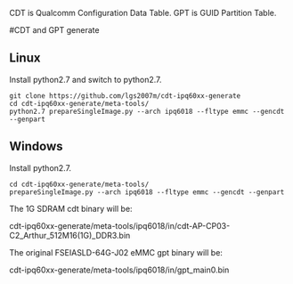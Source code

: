CDT is Qualcomm Configuration Data Table.
GPT is GUID Partition Table.

#CDT and GPT generate
## Linux
Install python2.7 and switch to python2.7.
```
git clone https://github.com/lgs2007m/cdt-ipq60xx-generate
cd cdt-ipq60xx-generate/meta-tools/
python2.7 prepareSingleImage.py --arch ipq6018 --fltype emmc --gencdt --genpart
```

## Windows
Install python2.7.
```
cd cdt-ipq60xx-generate/meta-tools/
prepareSingleImage.py --arch ipq6018 --fltype emmc --gencdt --genpart
```

The 1G SDRAM cdt binary will be: 

cdt-ipq60xx-generate/meta-tools/ipq6018/in/cdt-AP-CP03-C2_Arthur_512M16(1G)_DDR3.bin

The original FSEIASLD-64G-J02 eMMC gpt binary will be: 

cdt-ipq60xx-generate/meta-tools/ipq6018/in/gpt_main0.bin
